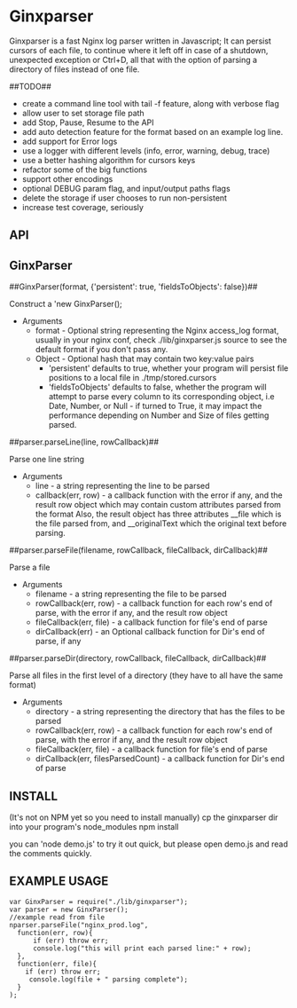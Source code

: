 Ginxparser
===================

Ginxparser is a fast Nginx log parser written in Javascript; It can persist cursors of each file, to continue where it left off in case of a
shutdown, unexpected exception or Ctrl+D, all that with the option of parsing a directory of files instead of one file.

##TODO##

* create a command line tool with tail -f feature, along with verbose flag
* allow user to set storage file path
* add Stop, Pause, Resume to the API 
* add auto detection feature for the format based on an example log line.
* add support for Error logs
* use a logger with different levels (info, error, warning, debug, trace)
* use a better hashing algorithm for cursors keys
* refactor some of the big functions
* support other encodings
* optional DEBUG param flag, and input/output paths flags
* delete the storage if user chooses to run non-persistent
* increase test coverage, seriously

API
---
 
GinxParser
---------
	
##GinxParser(format, {'persistent': true, 'fieldsToObjects': false})##

Construct a 'new GinxParser();
* Arguments
	* format - Optional string representing the Nginx access_log format, usually in your nginx conf, check ./lib/ginxparser.js source to see the default format if you don't pass any.
	* Object - Optional hash that may contain two key:value pairs
	  * 'persistent' defaults to true, whether your program will persist file positions to a local file in ./tmp/stored.cursors
	  * 'fieldsToObjects' defaults to false, whether the program will attempt to parse every column to its corresponding object, i.e Date, Number, or Null - if turned to True, it may impact the performance depending on Number and Size of files getting parsed.


##parser.parseLine(line, rowCallback)##

Parse one line string
* Arguments
	* line - a string representing the line to be parsed
	* callback(err, row) - a callback function with the error if any, and the result row object which may contain custom attributes parsed from the format
	Also, the result object has three attributes __file which is the file parsed from, and __originalText which the original text before parsing.


##parser.parseFile(filename, rowCallback, fileCallback, dirCallback)##

Parse a file
* Arguments
	* filename - a string representing the file to be parsed
	* rowCallback(err, row) - a callback function for each row's end of parse, with the error if any, and the result row object
	* fileCallback(err, file) - a callback function for file's end of parse
	* dirCallback(err) - an Optional callback function for Dir's end of parse, if any

##parser.parseDir(directory, rowCallback, fileCallback, dirCallback)##

Parse all files in the first level of a directory (they have to all have the same format)
* Arguments
	* directory - a string representing the directory that has the files to be parsed
	* rowCallback(err, row) - a callback function for each row's end of parse, with the error if any, and the result row object
	* fileCallback(err, file) - a callback function for file's end of parse
	* dirCallback(err, filesParsedCount) - a callback function for Dir's end of parse

INSTALL
-------
  (It's not on NPM yet so you need to install manually)
  cp the ginxparser dir into your program's node_modules
  npm install

  you can 'node demo.js' to try it out quick, but please open demo.js and read the comments quickly.

EXAMPLE USAGE
-------------

	var GinxParser = require("./lib/ginxparser");
	var parser = new GinxParser();
	//example read from file
	nparser.parseFile("nginx_prod.log", 	
	  function(err, row){
		  if (err) throw err;
		  console.log("this will print each parsed line:" + row);
	  },	  
	  function(err, file){
		if (err) throw err;
		 console.log(file + " parsing complete");
	  }
	);
